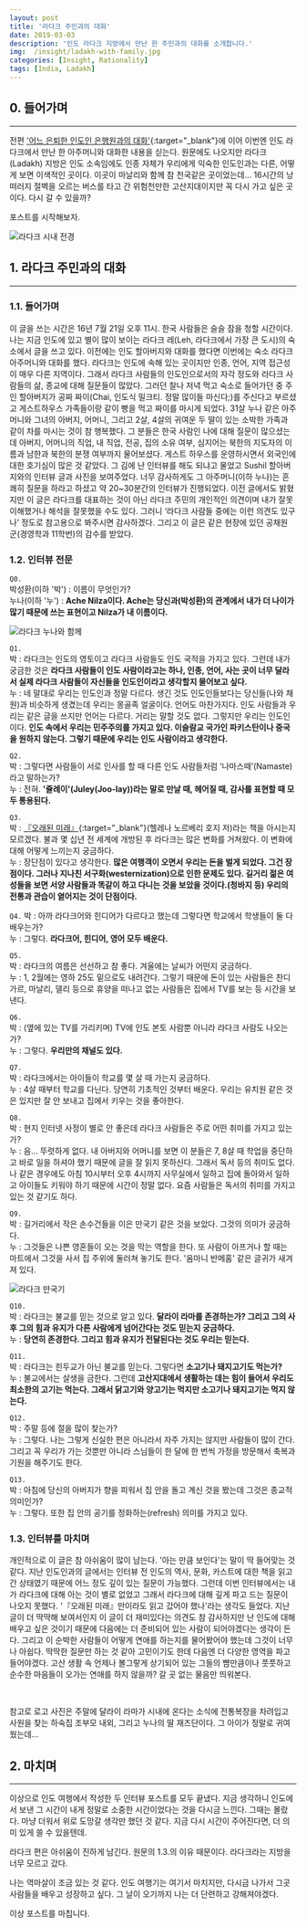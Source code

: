 ```yaml
---
layout: post
title: '라다크 주민과의 대화'
date: 2019-03-03
description: '인도 라다크 지방에서 만난 한 주민과의 대화를 소개합니다.'
img:  /insight/ladakh-with-family.jpg
categories: [Insight, Rationality]
tags: [India, Ladakh]
---
```


## 0. 들어가며

---

전편 ['어느 은퇴한 인도인 은행원과의 대화'](https://shoark7.github.io/insight/rationality/Conversation-with-a-retired-Indian-man.html){:target="_blank"}에 이어 이번엔 인도 라다크에서 만난 한 아주머니와 대화한 내용을 싣는다. 원문에도 나오지만 라다크(Ladakh) 지방은 인도 소속임에도 인종 자체가 우리에게 익숙한 인도인과는 다른, 어떻게 보면 이색적인 곳이다. 이곳이 마날리와 함께 참 천국같은 곳이었는데... 16시간의 낭떠러지 절벽을 오르는 버스를 타고 간 위험천만한 고산지대이지만 꼭 다시 가고 싶은 곳이다. 다시 갈 수 있을까?  

포스트를 시작해보자.

![라다크 시내 전경](/assets/img/insight/ladakh-downtown.jpg)



## 1. 라다크 주민과의 대화

---

### 1.1. 들어가며

  이 글을 쓰는 시간은 16년 7월 21일 오후 11시. 한국 사람들은 슬슬 잠을 청할 시간이다. 나는 지금 인도에 있고 별이 많이 보이는 라다크 레(Leh, 라다크에서 가장 큰 도시)의 숙소에서 글을 쓰고 있다. 이전에는 인도 할아버지와 대화를 했다면 이번에는 숙소 라다크 아주머니와 대화를 했다. 라다크는 인도에 속해 있는 곳이지만 인종, 언어, 지역 접근성이 매우 다른 지역이다. 그래서 라다크 사람들의 인도인으로서의 자각 정도와 라다크 사람들의 삶, 종교에 대해 질문들이 많았다. 그러던 찰나 저녁 먹고 숙소로 들어가던 중 주인 할아버지가 공짜 짜이(Chai, 인도식 밀크티. 정말 많이들 마신다;)를 주신다고 부르셨고 게스트하우스 가족들이랑 같이 빵을 먹고 짜이를 마시게 되었다. 31살 누나 같은 아주머니와 그녀의 아버지, 어머니, 그리고 2살, 4살의 귀여운 두 딸이 있는 소박한 가족과 같이 차를 마시는 것이 참 행복했다. 그 분들은 한국 사람인 나에 대해 질문이 많으셨는데 아버지, 어머니의 직업, 내 직업, 전공, 집의 소유 여부, 심지어는 북한의 지도자의 이름과 남한과 북한의 분쟁 여부까지 물어보셨다. 게스트 하우스를 운영하시면서 외국인에 대한 호기심이 많은 것 같았다. 그 김에 난 인터뷰를 해도 되냐고 물었고 Sushil 할아버지와의 인터뷰 글과 사진을 보여주었다. 너무 감사하게도 그 아주머니(이하 누나)는 흔쾌히 질문을 하라고 하셨고 약 20~30분간의 인터뷰가 진행되었다. 이전 글에서도 밝혔지만 이 글은 라다크를 대표하는 것이 아닌 라다크 주민의 개인적인 의견이며 내가 잘못 이해했거나 해석을 잘못했을 수도 있다. 그러니 ‘라다크 사람들 중에는 이런 의견도 있구나’ 정도로 참고용으로 봐주시면 감사하겠다. 그리고 이 글은 같은 현장에 있던 공채원 군(경영학과 11학번)의 감수를 받았다. 



### 1.2. 인터뷰 전문

`Q0.`  
박성환(이하 '박') : 이름이 무엇인가?   
누나(이하 '누') : **Ache Nilza이다. Ache는 당신과(박성환)의 관계에서 내가 더 나이가 많기 때문에 쓰는 표현이고 Nilza가 내 이름이다.**  

![라다크 누나와 함께](/assets/img/insight/ladakh-with-resident.jpg)


`Q1.`  
박 : 라다크는 인도의 영토이고 라다크 사람들도 인도 국적을 가지고 있다. 그런데 내가 궁금한 것은 **라다크 사람들이 인도 사람이라고는 하나, 인종, 언어, 사는 곳이 너무 달라서 실제 라다크 사람들이 자신들을 인도인이라고 생각할지 물어보고 싶다.**  
누 : 네 말대로 우리는 인도인과 정말 다르다. 생긴 것도 인도인들보다는 당신들(나와 채원)과 비슷하게 생겼는데 우리는 몽골족 얼굴이다. 언어도 마찬가지다. 인도 사람들과 우리는 같은 글을 쓰지만 언어는 다르다. 거리는 말할 것도 없다. 그렇지만 우리는 인도인이다. **인도 속에서 우리는 민주주의를 가지고 있다. 이슬람교 국가인 파키스탄이나 중국을 원하지 않는다. 그렇기 때문에 우리는 인도 사람이라고 생각한다.**  


`Q2.`  
박 : 그렇다면 사람들이 서로 인사를 할 때 다른 인도 사람들처럼 ‘나마스떼’(Namaste)라고 말하는가?   
누 : 전혀. **'쥴례이'(Juley(Joo-lay))라는 말로 만날 때, 헤어질 때, 감사를 표현할 때 모두 통용된다.**  

`Q3.`  
박 : [『오래된 미래』](http://www.kyobobook.co.kr/product/detailViewKor.laf?ejkGb=KOR&mallGb=KOR&barcode=9788927806615&orderClick=LAG&Kc=){:target="_blank"}(헬레나 노르베리 호지 저)라는 책을 아시는지 모르겠다. 불과 몇 십년 전 세계에 개방된 후 라다크는 많은 변화를 거쳐왔다. 이 변화에 대해 어떻게 느끼는지 궁금하다.  
누 : 장단점이 있다고 생각한다. **많은 여행객이 오면서 우리는 돈을 벌게 되었다. 그건 장점이다. 그러나 지나친 서구화(westernization)으로 인한 문제도 있다. 길거리 젊은 여성들을 보면 서양 사람들과 똑같이 하고 다니는 것을 보았을 것이다.(청바지 등) 우리의 전통과 관습이 옅어지는 것이 단점이다.**  


`Q4.`
박 : 아까 라다크어와 힌디어가 다르다고 했는데 그렇다면 학교에서 학생들이 둘 다 배우는가?   
누 : 그렇다. **라다크어, 힌디어, 영어 모두 배운다.** 


`Q5.`   
박 : 라다크의 여름은 선선하고 참 좋다. 겨울에는 날씨가 어떤지 궁금하다.   
누 : 1, 2월에는 영하 25도 밑으로도 내려간다. 그렇기 때문에 돈이 있는 사람들은 찬디가르, 마날리, 델리 등으로 휴양을 떠나고 없는 사람들은 집에서 TV를 보는 등 시간을 보낸다. 

 
`Q6.`  
박 : (옆에 있는 TV를 가리키며) TV에 인도 본토 사람뿐 아니라 라다크 사람도 나오는가?   
누 : 그렇다. **우리만의 채널도 있다.**  


`Q7.`  
박 : 라다크에서는 아이들이 학교를 몇 살 때 가는지 궁금하다.   
누 : 4살 때부터 학교를 다닌다. 당연히 기초적인 것부터 배운다. 우리는 유치원 같은 것은 있지만 잘 안 보내고 집에서 키우는 것을 좋아한다. 

 
`Q8.`  
박 : 현지 인터넷 사정이 별로 안 좋은데 라다크 사람들은 주로 어떤 취미를 가지고 있는가?   
누 : 음… 뚜렷하게 없다. 내 아버지와 어머니를 보면 이 분들은 7, 8살 때 학업을 중단하고 바로 일을 하셔야 했기 때문에 글을 잘 읽지 못하신다. 그래서 독서 등의 취미도 없다. 나 같은 경우에도 아침 10시부터 오후 4시까지 사무실에서 일하고 집에 돌아와서 일하고 아이들도 키워야 하기 때문에 시간이 정말 없다. 요즘 사람들은 독서의 취미를 가지고 있는 것 같기도 하다. 


`Q9.`  
박 : 길거리에서 작은 손수건들을 이은 만국기 같은 것을 보았다. 그것의 의미가 궁금하다.   
누 : 그것들은 나쁜 영혼들이 오는 것을 막는 역할을 한다. 또 사람이 아프거나 할 때는 마트에서 그것을 사서 집 주위에 둘러쳐 놓기도 한다. '옴마니 반메홈' 같은 글귀가 새겨져 있다. 

![라다크 만국기](/assets/img/insight/flags-all-nations.jpg)


`Q10.`    
박 : 라다크는 불교를 믿는 것으로 알고 있다. **달라이 라마를 존경하는가? 그리고 그의 사후 그의 힘과 유지가 다른 사람에게 넘어간다는 것도 믿는지 궁금하다.**  
누 : **당연히 존경한다. 그리고 힘과 유지가 전달된다는 것도 우리는 믿는다.**  


`Q11.`  
박 : 라다크는 힌두교가 아닌 불교를 믿는다. 그렇다면 **소고기나 돼지고기도 먹는가?**   
누 : 불교에서는 살생을 금한다. 그런데 **고산지대에서 생활하는 데는 힘이 들어서 우리도 최소한의 고기는 먹는다. 그래서 닭고기와 양고기는 먹지만 소고기나 돼지고기는 먹지 않는다.**  


`Q12.`  
박 : 주말 등에 절을 많이 찾는가?   
누 : 그렇다. 나는 그렇게 신실한 편은 아니라서 자주 가지는 않지만 사람들이 많이 간다. 그리고 꼭 우리가 가는 것뿐만 아니라 스님들이 한 달에 한 번씩 가정을 방문해서 축복과 기원을 해주기도 한다. 


`Q13.`  
박 : 아침에 당신의 아버지가 향을 피워서 집 안을 돌고 계신 것을 봤는데 그것은 종교적 의미인가?   
누 : 그렇다. 또한 집 안의 공기를 정화하는(refresh) 의미를 가지고 있다. 

 

### 1.3. 인터뷰를 마치며

개인적으로 이 글은 참 아쉬움이 많이 남는다. '아는 만큼 보인다'는 말이 딱 들어맞는 것 같다. 지난 인도인과의 글에서는 인터뷰 전 인도의 역사, 문화, 카스트에 대한 책을 읽고 간 상태였기 때문에 어느 정도 깊이 있는 질문이 가능했다. 그런데 이번 인터뷰에서는 내가 라다크에 대해 아는 것이 별로 없었고 그래서 라다크에 대해 깊게 파고 드는 질문이 나오지 못했다. '『오래된 미래』만이라도 읽고 갔어야 했나'라는 생각도 들었다. 지난 글이 더 딱딱해 보여서인지 이 글이 더 재미있다는 의견도 참 감사하지만 난 인도에 대해 배우고 싶은 것이기 때문에 다음에는 더 준비되어 있는 사람이 되어야겠다는 생각이 든다. 그리고 이 순박한 사람들이 어떻게 연애를 하는지를 물어봤어야 했는데 그것이 너무나 아쉽다. 딱딱한 질문만 하는 것 같아 고민이기도 한데 다음엔 더 다양한 영역을 파고 들어야겠다. 고산 생활 속 언제나 볼그랗게 상기되어 있는 그들의 뺨만큼이나 풋풋하고 순수한 마음들이 오가는 연애를 하지 않을까? 갈 곳 없는 물음만 띄워본다. 

<br>


참고로 로고 사진은 주말에 달라이 라마가 시내에 온다는 소식에 전통복장을 차려입고 사원을 찾는 하숙집 조부모 내외, 그리고 누나의 딸 재즈단이다. 그 아이가 정말로 귀여웠는데...
 


## 2. 마치며

---

이상으로 인도 여행에서 작성한 두 인터뷰 포스트를 모두 끝냈다. 지금 생각하니 인도에서 보낸 그 시간이 내게 정말로 소중한 시간이었다는 것을 다시금 느낀다. 그때는 몰랐다. 마냥 더워서 위로 도망갈 생각만 했던 것 같다. 지금 다시 시간이 주어진다면, 더 의미 있게 쓸 수 있을텐데.  

라다크 편은 아쉬움이 진하게 남긴다. 원문의 1.3.의 이유 때문이다. 라다크라는 지방을 너무 모르고 갔다.  

나는 역마살이 조금 있는 것 같다. 인도 여행기는 여기서 마치지만, 다시금 나가서 그곳 사람들을 배우고 성장하고 싶다. 그 날이 오기까지 나는 더 단련하고 강해져야겠다.  


이상 포스트를 마칩니다.
